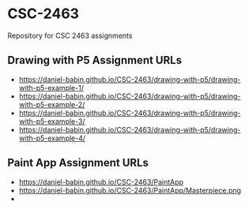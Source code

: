 # CSC-2463
Repository for CSC 2463 assignments

## Drawing with P5 Assignment URLs
* https://daniel-babin.github.io/CSC-2463/drawing-with-p5/drawing-with-p5-example-1/
* https://daniel-babin.github.io/CSC-2463/drawing-with-p5/drawing-with-p5-example-2/
* https://daniel-babin.github.io/CSC-2463/drawing-with-p5/drawing-with-p5-example-3/
* https://daniel-babin.github.io/CSC-2463/drawing-with-p5/drawing-with-p5-example-4/

## Paint App Assignment URLs
* https://daniel-babin.github.io/CSC-2463/PaintApp
* https://daniel-babin.github.io/CSC-2463/PaintApp/Masterpiece.png
* 
